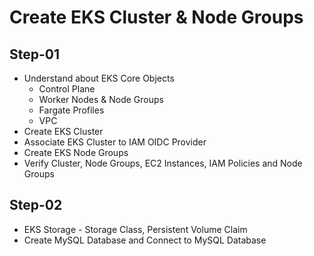 # Create EKS Cluster & Node Groups

## Step-01

- Understand about EKS Core Objects
  - Control Plane
  - Worker Nodes & Node Groups
  - Fargate Profiles
  - VPC
- Create EKS Cluster
- Associate EKS Cluster to IAM OIDC Provider
- Create EKS Node Groups
- Verify Cluster, Node Groups, EC2 Instances, IAM Policies and Node Groups

## Step-02

- EKS Storage - Storage Class, Persistent Volume Claim
- Create MySQL Database and Connect to MySQL Database
